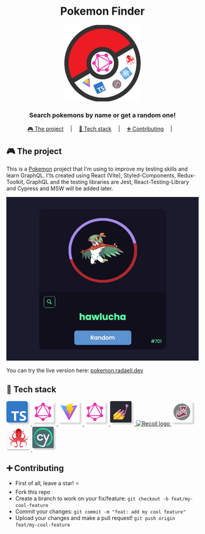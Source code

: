 <div align="center">

# Pokemon Finder

<img width="200" height="200" src="/assets/images/logo.png" alt="Project Logo"/>

### Search pokemons by name or get a random one!

[🎮 The project](#-the-project) &emsp;|&emsp;
[🧰 Tech stack](#-tech-stack) &emsp;|&emsp;
[➕ Contributing](#-contributing) &emsp;|&emsp;

</div>

## 🎮 The project

This is a [Pokemon](https://www.pokemon.com/) project that I'm using to improve my testing skills and learn GraphQL. I'ts created using React (Vite), Styled-Components, Redux-Toolkit, GraphQL and the testing libraries are Jest, React-Testing-Library and Cypress and MSW will be added later.

![Project main demo image](/assets/images/main-demo-image.gif)

You can try the live version here: [pokemon.radaeli.dev](https://pokemon.radaeli.dev)

## 🧰 Tech stack

<a href="https://www.typescriptlang.org/">
  <img width="64" height="64" src="/assets/icons/ts.png" alt="Typescript Logo"/>
</a>
<a href="https://graphql.org/">
  <img width="64" height="64" src="/assets/icons/grapql.png" alt="GraphQL logo"/>
</a>
<a href="https://vitejs.dev/">
  <img width="64" height="64" src="/assets/icons/vite.png" alt="Vite logo"/>
</a>
<a href="https://graphql.org/">
  <img width="64" height="64" src="/assets/icons/grapql.png" alt="GraphQL logo"/>
</a>
<a href="https://styled-components.com/">
  <img width="64" height="64" src="/assets/icons/styled.png" alt="Styled Components logo"/>
</a>
<a href="https://redux.js.org/">
  <img width="64" height="64" src="/assets/icons/recoil.png" alt="Recoil logo"/>
</a>
<a href="https://jestjs.io/">
  <img width="64" height="64" src="/assets/icons/jest.png" alt="Jest logo"/>
</a>
<a href="https://testing-library.com/docs/react-testing-library/intro/">
  <img width="64" height="64" src="/assets/icons/testing-library.png" alt="Testing library logo"/>
</a>

<a href="https://www.cypress.io/">
  <img width="64" height="64" src="/assets/icons/cypress.png" alt="Cypress logo"/>
</a>

<br>

## ➕ Contributing

- First of all, leave a star! ⭐️
- Fork this repo
- Create a branch to work on your fix/feature: `git checkout -b feat/my-cool-feature`
- Commit your changes: `git commit -m "feat: add my cool feature"`
- Upload your changes and make a pull request! `git push origin feat/my-cool-feature`
